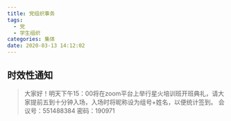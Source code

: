 ```yaml
---
title: 党组织事务
tags:
  - 党
  - 学生组织
categories: 集体
date: 2020-03-13 14:12:02
---
```


## 时效性通知

> 大家好！明天下午15：00将在zoom平台上举行星火培训班开班典礼，请大家提前五到十分钟入场，入场时将昵称设为组号+姓名，以便统计签到。
> 会议号：551488384
> 密码：190971

<!--more-->